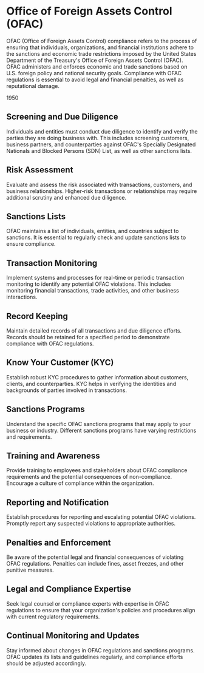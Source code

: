 # Office of Foreign Assets Control (OFAC)
OFAC (Office of Foreign Assets Control) compliance refers to the process of ensuring that individuals, organizations, and financial institutions adhere to the sanctions and economic trade restrictions imposed by the United States Department of the Treasury's Office of Foreign Assets Control (OFAC). OFAC administers and enforces economic and trade sanctions based on U.S. foreign policy and national security goals. Compliance with OFAC regulations is essential to avoid legal and financial penalties, as well as reputational damage.

1950

## Screening and Due Diligence
Individuals and entities must conduct due diligence to identify and verify the parties they are doing business with. This includes screening customers, business partners, and counterparties against OFAC's Specially Designated Nationals and Blocked Persons (SDN) List, as well as other sanctions lists.
## Risk Assessment
Evaluate and assess the risk associated with transactions, customers, and business relationships. Higher-risk transactions or relationships may require additional scrutiny and enhanced due diligence.
## Sanctions Lists
OFAC maintains a list of individuals, entities, and countries subject to sanctions. It is essential to regularly check and update sanctions lists to ensure compliance.
## Transaction Monitoring
Implement systems and processes for real-time or periodic transaction monitoring to identify any potential OFAC violations. This includes monitoring financial transactions, trade activities, and other business interactions.
## Record Keeping
Maintain detailed records of all transactions and due diligence efforts. Records should be retained for a specified period to demonstrate compliance with OFAC regulations.
## Know Your Customer (KYC)
Establish robust KYC procedures to gather information about customers, clients, and counterparties. KYC helps in verifying the identities and backgrounds of parties involved in transactions.
## Sanctions Programs
Understand the specific OFAC sanctions programs that may apply to your business or industry. Different sanctions programs have varying restrictions and requirements.
## Training and Awareness
Provide training to employees and stakeholders about OFAC compliance requirements and the potential consequences of non-compliance. Encourage a culture of compliance within the organization.
## Reporting and Notification
Establish procedures for reporting and escalating potential OFAC violations. Promptly report any suspected violations to appropriate authorities.
## Penalties and Enforcement
Be aware of the potential legal and financial consequences of violating OFAC regulations. Penalties can include fines, asset freezes, and other punitive measures.
## Legal and Compliance Expertise
Seek legal counsel or compliance experts with expertise in OFAC regulations to ensure that your organization's policies and procedures align with current regulatory requirements.
## Continual Monitoring and Updates
Stay informed about changes in OFAC regulations and sanctions programs. OFAC updates its lists and guidelines regularly, and compliance efforts should be adjusted accordingly.
